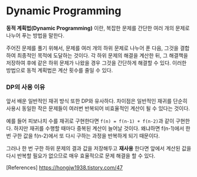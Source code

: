 # Dynamic Programming
**동적 계획법(Dynamic Programming)** 이란, 복잡한 문제를 간단한 여러 개의 문제로 나누어 푸는 방법을 말한다.

주어진 문제를 풀기 위해서, 문제를 여러 개의 하위 문제로 나누어 푼 다음, 그것을 결합하여 최종적인 목적에 도달하는 것이다.
각 하위 문제의 해결을 계산한 뒤, 그 해결책을 저장하여 후에 같은 하위 문제가 나왔을 경우 그것을 간단하게 해결할 수 있다.
이러한 방법으로 동적 계획법은 계산 횟수를 줄일 수 있다.

### DP의 사용 이유
앞서 배운 일반적인 재귀 방식 또한 DP와 유사하다.
차이점은 일반적인 재귀를 단순히 사용시 동일한 작은 문제들이 여러번 반복되어 비효율적인 계산이 될 수 있다는 것이다.

예를 들어 피보나치 수를 재귀로 구현한다면 ```f(n) = f(n-1) + f(n-2)```과 같이 구현한다.
하지만 재귀를 수행할 때마다 중복된 계산이 늘어날 것이다. 왜냐하면 f(n-1)에서 한 번 구한 값을 f(n-2)에서 
또 다시 구하는 과정을 반복하게 되기 때문이다.

그러나 한 번 구한 하위 문제의 결과 값을 저장해두고 **재사용** 한다면 앞에서 계산된 값을
다시 반복할 필요가 없으므로 매우 효율적으로 문제 해결을 할 수 있다.

[References]
https://hongjw1938.tistory.com/47